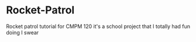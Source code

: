 # Rocket-Patrol
Rocket patrol tutorial for CMPM 120
it's a school project that I totally had fun doing I swear

